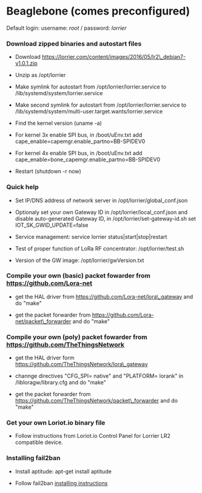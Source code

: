 Beaglebone (comes preconfigured)
================================

Default login: username: *root* / password: *lorrier*

### Download zipped binaries and autostart files

-   Download https://lorrier.com/content/images/2016/05/lr2\_debian7-v1.0.1.zip

-   Unzip as /opt/lorrier

-   Make symlink for autostart from /opt/lorrier/lorrier.service to
    /lib/systemd/system/lorrier.service

-   Make second symlink for autostart from /opt/lorrier/lorrier.service to
    /lib/systemd/system/multi-user.target.wants/lorrier.service

-   Find the kernel version (uname -a)

-   For kernel 3x enable SPI bus, in /boot/uEnv.txt add
    cape\_enable=capemgr.enable\_partno=BB-SPIDEV0

-   For kernel 4x enable SPI bus, in /boot/uEnv.txt add
    cape\_enable=bone\_capemgr.enable\_partno=BB-SPIDEV0

-   Restart (shutdown -r now)

### Quick help

-   Set IP/DNS address of network server in /opt/lorrier/global\_conf.json

-   Optionaly set your own Gateway ID in /opt/lorrier/local\_conf.json and
    disable auto-generated Gateway ID, in /opt/lorrier/set-gateway-id.sh set
    IOT\_SK\_GWID\_UPDATE=false

-   Service management: service lorrier status\|start\|stop\|restart

-   Test of proper function of LoRa RF concentrator: /opt/lorrier/test.sh

-   Version of the GW image: /opt/lorrier/gwVersion.txt

### Compile your own (basic) packet fowarder from https://github.com/Lora-net

-   get the HAL driver from https://github.com/Lora-net/lora\_gateway and do
    "make"

-   get the packet forwarder from https://github.com/Lora-net/packet\_forwarder
    and do "make"

### Compile your own (poly) packet fowarder from https://github.com/TheThingsNetwork

-   get the HAL driver form https://github.com/TheThingsNetwork/lora\_gateway

-   channge directives "CFG\_SPI= native" and "PLATFORM= lorank" in
    /libloragw/library.cfg and do "make"

-   get the packet forwarder from
    https://github.com/TheThingsNetwork/packet\_forwarder and do "make"

### Get your own Loriot.io binary file

-   Follow instructions from Loriot.io Control Panel for Lorrier LR2 compatible
    device.

### Installing fail2ban

-   Install aptitude: apt-get install aptitude

-   Follow fail2ban [installing
    instructions](https://www.upcloud.com/support/installing-fail2ban-on-debian-8-0/)
